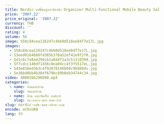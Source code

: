```yaml
---
title: Nordic แฟชั่นหรูหราห้องน้ํา Organizer Multi-Functional Mobile Beauty Salon รถเข็นเป็นมิตรกับสิ่งแวดล้อม Anti-Rust Storage Rack
price: '3907.22'
price_original: '3907.22'
currency: THB
discount: ''
rating: 4
volume: 56
image: S58c84cea126247c4b60d518ee84f7e17L.jpg
images:
  - S58c84cea126247c4b60d518ee84f7e17L.jpg
  - S3eed0164686f4385b370a52ef41e9f27R.jpg
  - Sd1c6c7e8a4294cb1a044f2a3c51318399.jpg
  - Sf7cdcc148df1456c8ea04cc4f3f5517eL.jpg
  - Sd3e818ed363c4f92878196b09c9b989dv.jpg
  - Se36bd0bb4b304f679bc89b0eb34744c34.jpg
video: 4000266296898.mp4
categories:
  - name: บ้านและสวน
    slug: านและสวน
  - name: บ้าน และจัดเก็บ องค์การ
    slug: าน-และจ-ดเก-องค-การ
slug: nordic-แฟช-นหร-หราห-องน
encode: oC0sUAQ
lang: th
---
```

  